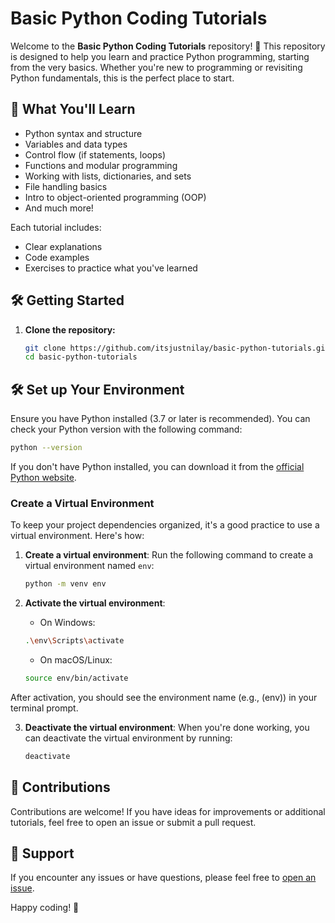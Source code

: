 # Basic Python Coding Tutorials

Welcome to the **Basic Python Coding Tutorials** repository! 🎉 This repository is designed to help you learn and practice Python programming, starting from the very basics. Whether you're new to programming or revisiting Python fundamentals, this is the perfect place to start.

## 📖 What You'll Learn

- Python syntax and structure
- Variables and data types
- Control flow (if statements, loops)
- Functions and modular programming
- Working with lists, dictionaries, and sets
- File handling basics
- Intro to object-oriented programming (OOP)
- And much more!

Each tutorial includes:
- Clear explanations
- Code examples
- Exercises to practice what you've learned


## 🛠 Getting Started

1. **Clone the repository:**
   ```bash
   git clone https://github.com/itsjustnilay/basic-python-tutorials.git
   cd basic-python-tutorials
   ```

## 🛠 Set up Your Environment

Ensure you have Python installed (3.7 or later is recommended). You can check your Python version with the following command:

```bash
python --version
```
If you don't have Python installed, you can download it from the [official Python website](https://www.python.org/).


### Create a Virtual Environment

To keep your project dependencies organized, it's a good practice to use a virtual environment. Here's how:

1. **Create a virtual environment**:
   Run the following command to create a virtual environment named `env`:
   ```bash
   python -m venv env
   ```

2. **Activate the virtual environment**:
   - On Windows:
   ```bash
   .\env\Scripts\activate
   ```
   - On macOS/Linux:
   ```bash
   source env/bin/activate
   ```
  After activation, you should see the environment name (e.g., (env)) in your terminal prompt.


3. **Deactivate the virtual environment**: When you're done working, you can deactivate the virtual environment by running:
   ```bash
   deactivate
   ```
## 🤝 Contributions

Contributions are welcome! If you have ideas for improvements or additional tutorials, feel free to open an issue or submit a pull request.


## 📧 Support

If you encounter any issues or have questions, please feel free to [open an issue](https://github.com/itsjustnilay/basic-python-tutorials/issues).


Happy coding! 🚀
